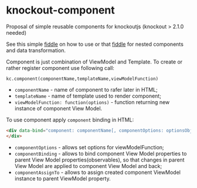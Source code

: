 knockout-component
==================

Proposal of simple reusable components for knockoutjs (knockout > 2.1.0 needed)

See this simple [fiddle](http://jsfiddle.net/YdK6k/1/) on how to use
or that [fiddle](http://jsfiddle.net/fURk7/2/) for nested components and data transformation.


Component is just combination of ViewModel and Template.
To create or rather register component use following call:

`kc.component(componentName,templateName,viewModelFunction)`

* `componentName` - name of component to rafer later in HTML;
* `templateName` - name of template used to render component;
* `viewModelFunction: function(options)` - function returning new instance of component View Model.

To use component apply `component` binding in HTML:
```HTML
<div data-bind="component: componentName[, componentOptions: optionsObject][,componentBinding: bindObject][,componentAssignTo: assignProperty]">
</div>
```
* `componentOptions` - allows set options for viewModelFunction;
* `componentBinding` - allows to bind component View Model properties to parent View Model properties(observables),
                  so that changes in parent View Model are applied to component View Model and back;
* `componentAssignTo` - allows to assign created component ViewModel instance to parent ViewModel property.

                                        
                                         